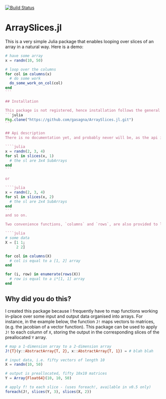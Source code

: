 [![Build Status](https://travis-ci.org/gasagna/ArraySlices.jl.svg?branch=master)](https://travis-ci.org/gasagna/ArraySlices.jl)

# ArraySlices.jl

This is a very simple Julia package that enables looping over slices of an array in a natural way. Here is a demo:

````julia
# have some array
x = randn(10, 50)

# loop over the columns
for col in columns(x)
  # do some work 
  do_some_work_on_col(col)
end
```

## Installation

This package is not registered, hence installation follows the general procedure for Julia code on a git repository:
```julia
Pkg.clone("https://github.com/gasagna/ArraySlices.jl.git")
```

## Api description
There is no documentation yet, and probably never will be, as the api is very simple. This main function exported by this module is `slices`. For a given array `x`, `slices(x, i)` returns a `SlicesIterator` object, to loop over the slices of `x` along dimension `i`. For instance:

````julia
x = randn(2, 3, 4)
for sl in slices(x, 1)
  # the sl are 3x4 SubArrays
end
```

or 

````julia
x = randn(2, 3, 4)
for sl in slices(x, 2)
  # the sl are 2x4 SubArrays
end
```
and so on. 

Two convenience functions, `columns` and `rows`, are also provided to loop over the columns and rows of two dimensional arrays. 

````julia
# some data
X = [1 1;
     2 2]

for col in columns(X)
  # col is equal to a [1, 2] array
end

for (i, row) in enumerate(rows(X))
  # row is equal to a i*[1, 1] array
end
````


## Why did you do this?
I created this package because I frequently have to map functions working 
in-place over some input and output data organised into arrays. For instance, 
in the example below, the function `J!` maps vectors to matrices, 
(e.g. the jacobian of a vector function). This package can be used to apply `J!`
to each column of `X`, storing the output in the corresponding slices of 
the preallocated `Y` array. 

````julia
# map a 1-dimension array to a 2-dimension array
J!{T}(y::AbstractArray{T, 2}, x::AbstractArray{T, 1}) = # blah blah

# input data, i.e. fifty vectors of length 10
X = randn(10, 50)

# output is preallocated, fifty 10x10 matrices
Y = Array{Float64}(10, 10, 50) 

# apply f! to each slice - (uses foreach!, available in v0.5 only)
foreach(J!, slices(Y, 3), slices(X, 2))
````





